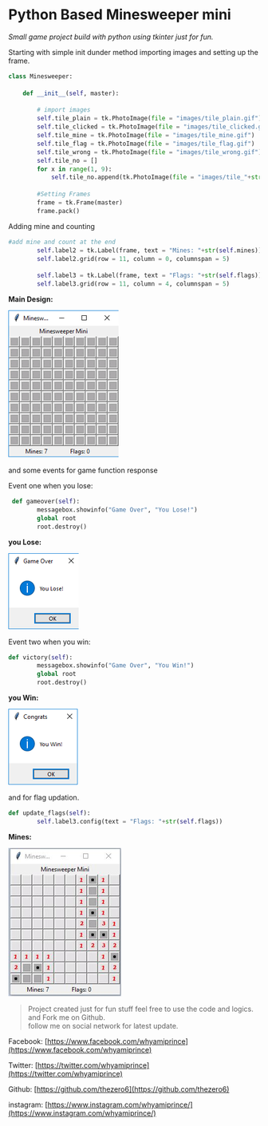 
# Python Based Minesweeper mini

_Small game project build with python using tkinter just for fun._

Starting with simple init dunder method importing images and setting up the frame.

```py
class Minesweeper:

    def __init__(self, master):

        # import images
        self.tile_plain = tk.PhotoImage(file = "images/tile_plain.gif")
        self.tile_clicked = tk.PhotoImage(file = "images/tile_clicked.gif")
        self.tile_mine = tk.PhotoImage(file = "images/tile_mine.gif")
        self.tile_flag = tk.PhotoImage(file = "images/tile_flag.gif")
        self.tile_wrong = tk.PhotoImage(file = "images/tile_wrong.gif")
        self.tile_no = []
        for x in range(1, 9):
            self.tile_no.append(tk.PhotoImage(file = "images/tile_"+str(x)+".gif"))

        #Setting Frames
        frame = tk.Frame(master)
        frame.pack()
```

Adding mine and counting

```py
#add mine and count at the end
        self.label2 = tk.Label(frame, text = "Mines: "+str(self.mines))
        self.label2.grid(row = 11, column = 0, columnspan = 5)

        self.label3 = tk.Label(frame, text = "Flags: "+str(self.flags))
        self.label3.grid(row = 11, column = 4, columnspan = 5)
```

**Main Design:**

![](assets/frame.png)

and some events for game function response

Event one when you lose:

```py
 def gameover(self):
        messagebox.showinfo("Game Over", "You Lose!")
        global root
        root.destroy()
```

**you Lose:**

![](assets/lose.png)

Event two when you win:

```py
def victory(self):
        messagebox.showinfo("Game Over", "You Win!")
        global root
        root.destroy()
```

**you Win:**

![](assets/win.png)

and for flag updation.

```py
def update_flags(self):
        self.label3.config(text = "Flags: "+str(self.flags))
```

**Mines:**

![](assets/mines.JPG)

> Project created just for fun stuff feel free to use the code and logics.  
> and Fork me on Github.  
> follow me on social network for latest update.

Facebook: [https://www.facebook.com/whyamiprince](https://www.facebook.com/whyamiprince)

Twitter:  [https://twitter.com/whyamiprince](https://twitter.com/whyamiprince)

Github: [https://github.com/thezero6](https://github.com/thezero6)

instagram: [https://www.instagram.com/whyamiprince/](https://www.instagram.com/whyamiprince/)

